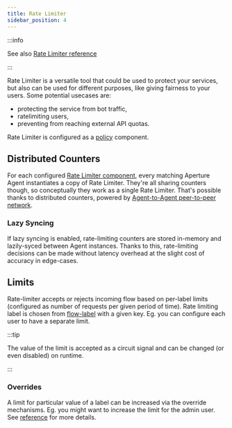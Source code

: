 ```yaml
---
title: Rate Limiter
sidebar_position: 4
---
```


:::info

See also [Rate Limiter reference][reference]

:::

Rate Limiter is a versatile tool that could be used to protect your services,
but also can be used for different purposes, like giving fairness to your users.
Some potential usecases are:

- protecting the service from bot traffic,
- ratelimiting users,
- preventing from reaching external API quotas.

Rate Limiter is configured as a [policy][policies] component.

## Distributed Counters

For each configured [Rate Limiter component][reference], every matching Aperture
Agent instantiates a copy of Rate Limiter. They're all sharing counters though,
so conceptually they work as a single Rate Limiter. That's possible thanks to
distributed counters, powered by [Agent-to-Agent peer-to-peer
network][agent-group].

### Lazy Syncing

If lazy syncing is enabled, rate-limiting counters are stored in-memory and
lazily-syced between Agent instances. Thanks to this, rate-limiting decisions
can be made without latency overhead at the slight cost of accuracy in
edge-cases.

## Limits

Rate-limiter accepts or rejects incoming flow based on per-label limits
(configured as number of requests per given period of time). Rate limiting label
is chosen from [flow-label][flow-label] with a given key. Eg. you can configure
each user to have a separate limit.

:::tip

The value of the limit is accepted as a circuit signal and can be changed (or
even disabled) on runtime.

:::

### Overrides

A limit for particular value of a label can be increased via the override
mechanisms. Eg. you might want to increase the limit for the admin user. See
[reference][reference] for more details.

[reference]: /reference/configuration/policies.md#languagev1-rate-limiter
[agent-group]: ./selector/service.md#agent-group
[policies]: /concepts/policy/policy.md
[flow-label]: ./flow-label.md

